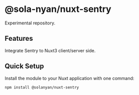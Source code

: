 # @sola-nyan/nuxt-sentry

Experimental repository.

## Features

Integrate Sentry to Nuxt3 client/server side.

## Quick Setup

Install the module to your Nuxt application with one command:

```bash
npm install @solanyan/nuxt-sentry
```
